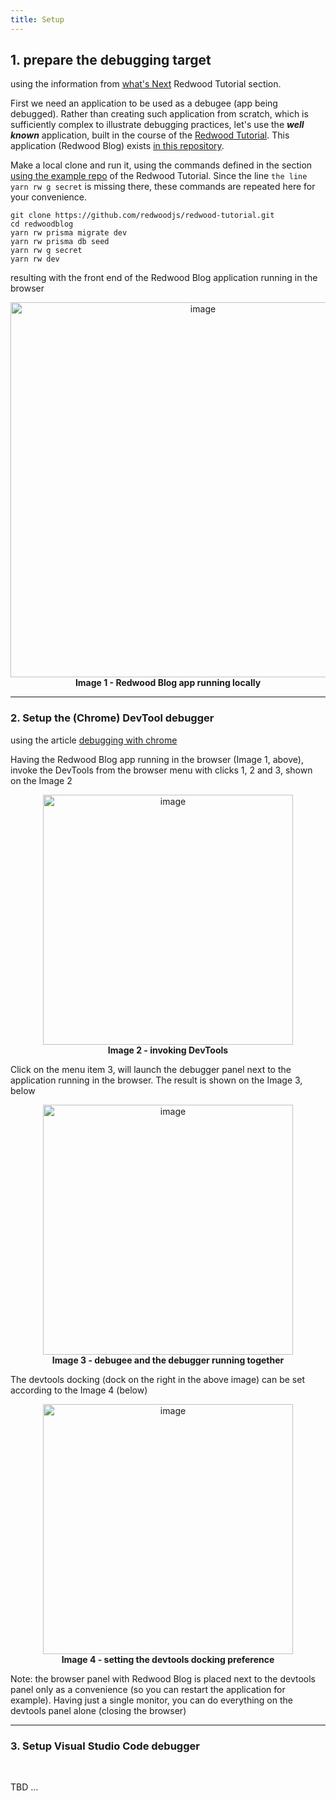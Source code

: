 ```yaml
---
title: Setup
---
```


## 1. prepare the debugging target

using the information from [what's Next](https://redwoodjs.com/docs/tutorial/intermission#whats-next) Redwood Tutorial section.

First we need an application to be used as a debugee (app being debugged). Rather than creating such application from scratch, which is sufficiently complex to illustrate debugging practices, let's use the **_well known_** application, built in the course of the [Redwood Tutorial](https://redwoodjs.com/docs/tutorial/foreword). This application (Redwood Blog) exists [in this repository](https://github.com/redwoodjs/redwood-tutorial).

Make a local clone and run it, using the commands defined in the section [using the example repo](https://redwoodjs.com/docs/tutorial/intermission#using-the-example-repo-recommended) of the Redwood Tutorial. Since the line `the line yarn rw g secret` is missing there, these commands are repeated here for your convenience.

```
git clone https://github.com/redwoodjs/redwood-tutorial.git
cd redwoodblog
yarn rw prisma migrate dev
yarn rw prisma db seed
yarn rw g secret
yarn rw dev
```

resulting with the front end of the Redwood Blog application running in the browser

<p align="center">
<img width="600" alt="image" src="https://user-images.githubusercontent.com/2712405/166114124-54b0daa6-130d-49d2-997a-f0cb814e158b.png"/>
<br/>
<b>Image 1 - Redwood Blog app running locally</b>
</p>

---

### 2. Setup the (Chrome) DevTool debugger
using the article [debugging with chrome](https://javascript.info/debugging-chrome)

Having the Redwood Blog app running in the browser (Image 1, above), invoke the DevTools from the browser menu with clicks 1, 2 and 3, shown on the Image 2

<p align="center">
<img width="400" alt="image" src="https://user-images.githubusercontent.com/2712405/169717010-ad5fa99d-12a1-4e66-96eb-23df3c106398.png"/>
<br/>
<b>Image 2 - invoking DevTools</b>
</p>

Click on the menu item 3, will launch the debugger panel next to the application running in the browser. The result is shown on the Image 3, below

<p align="center">
<img width="400" alt="image" src="https://user-images.githubusercontent.com/2712405/169717426-4d5be0ec-97af-45e3-8c5f-771ca564530a.png"/>
<br/>
<b>Image 3 - debugee and the debugger running together</b>

</p>

The devtools docking (dock on the right in the above image) can be set according to the Image 4 (below)

<p align="center">
<img width="400" alt="image" src="https://user-images.githubusercontent.com/2712405/169717749-aadc382e-946c-4b7d-9163-9e39c29af5d5.png"/>
<br/>
<b>Image 4 - setting the devtools docking preference</b>
<br/>
</p>

Note: the browser panel with Redwood Blog is placed next to the devtools panel only as a convenience (so you can restart the application for example). Having just a single monitor, you can do everything on the devtools panel alone (closing the browser)

---

### 3. Setup Visual Studio Code debugger

<br/>

TBD ...
